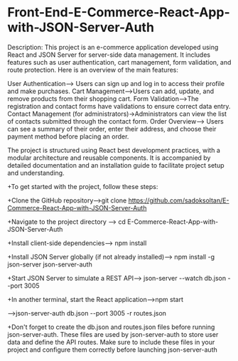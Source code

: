# Front-End-E-Commerce-React-App-with-JSON-Server-Auth
Description:
This project is an e-commerce application developed using React and JSON Server for server-side data management. It includes features such as user authentication, cart management, form validation, and route protection. Here is an overview of the main features:

User Authentication--> Users can sign up and log in to access their profile and make purchases.
Cart Management-->Users can add, update, and remove products from their shopping cart.
Form Validation-->The registration and contact forms have validations to ensure correct data entry.
Contact Management (for administrators)->Administrators can view the list of contacts submitted through the contact form.
Order Overview--> Users can see a summary of their order, enter their address, and choose their payment method before placing an order.

The project is structured using React best development practices, with a modular architecture and reusable components. It is accompanied by detailed documentation and an installation guide to facilitate project setup and understanding.



+To get started with the project, follow these steps:



+Clone the GitHub repository-->git clone https://github.com/sadoksoltan/E-Commerce-React-App-with-JSON-Server-Auth



+Navigate to the project directory --> cd E-Commerce-React-App-with-JSON-Server-Auth



+Install client-side dependencies--> npm install



+Install JSON Server globally (if not already installed)--> npm install -g json-server json-server-auth



+Start JSON Server to simulate a REST API--> json-server --watch db.json --port 3005



+In another terminal, start the React application-->npm start 



-->json-server-auth db.json --port 3005 -r routes.json



+Don't forget to create the db.json and routes.json files before running json-server-auth. These files are used by json-server-auth to store user data and define the API routes. Make sure to include these files in your project and configure them correctly before launching json-server-auth
